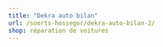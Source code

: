 ```yaml
---
title: "Dekra auto bilan"
url: /soorts-hossegor/dekra-auto-bilan-2/
shop: réparation de voitures
---
```

